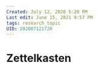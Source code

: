 ```yaml
---
Created: July 12, 2020 5:20 PM
Last edit: June 15, 2021 9:57 PM
tags: research_topic
UID: 202007121720
---
```

# Zettelkasten
